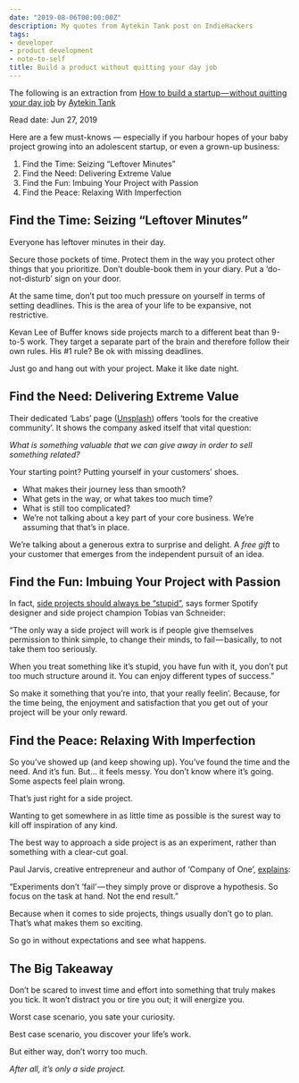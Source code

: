 ```yaml
---
date: "2019-08-06T00:00:00Z"
description: My quotes from Aytekin Tank post on IndieHackers
tags:
- developer
- product development
- note-to-self
title: Build a product without quitting your day job
---
```


The following is an extraction from [How to build a startup — without quitting your day job](https://www.indiehackers.com/article/how-to-build-a-startup-without-quitting-your-day-job-f7697df2d7) by [Aytekin Tank](https://www.indiehackers.com/aytekin)

Read date: Jun 27, 2019

Here are a few must-knows — especially if you harbour hopes of your baby project growing into an adolescent startup, or even a grown-up business:

1. Find the Time: Seizing “Leftover Minutes”
2. Find the Need: Delivering Extreme Value
3. Find the Fun: Imbuing Your Project with Passion
4. Find the Peace: Relaxing With Imperfection

## Find the Time: Seizing “Leftover Minutes”

Everyone has leftover minutes in their day.

Secure those pockets of time. Protect them in the way you protect other things that you prioritize. Don’t double-book them in your diary. Put a ‘do-not-disturb’ sign on your door.

At the same time, don’t put too much pressure on yourself in terms of setting deadlines. This is the area of your life to be expansive, not restrictive.

Kevan Lee of Buffer knows side projects march to a different beat than 9-to-5 work. They target a separate part of the brain and therefore follow their own rules. His #1 rule? Be ok with missing deadlines.

Just go and hang out with your project. Make it like date night.

## Find the Need: Delivering Extreme Value

Their dedicated ‘Labs’ page ([Unsplash](https://unsplash.com/)) offers ‘tools for the creative community’. It shows the company asked itself that vital question:

*What is something valuable that we can give away in order to sell something related?*

Your starting point? Putting yourself in your customers’ shoes.

* What makes their journey less than smooth?
* What gets in the way, or what takes too much time?
* What is still too complicated?
* We’re not talking about a key part of your core business. We’re assuming that that’s in place.

We’re talking about a generous extra to surprise and delight. A *free gift* to your customer that emerges from the independent pursuit of an idea.

## Find the Fun: Imbuing Your Project with Passion

In fact, [side projects should always be “stupid”](https://www.fastcompany.com/3032394/spotifys-design-lead-on-why-side-projects-should-be-stupid), says former Spotify designer and side project champion Tobias van Schneider:

“The only way a side project will work is if people give themselves permission to think simple, to change their minds, to fail — basically, to not take them too seriously.

When you treat something like it’s stupid, you have fun with it, you don’t put too much structure around it. You can enjoy different types of success.”

So make it something that you’re into, that your really feelin’. Because, for the time being, the enjoyment and satisfaction that you get out of your project will be your only reward.

## Find the Peace: Relaxing With Imperfection

So you’ve showed up (and keep showing up). You’ve found the time and the need. And it’s fun. But... it feels messy. You don’t know where it’s going. Some aspects feel plain wrong.

That’s just right for a side project.

Wanting to get somewhere in as little time as possible is the surest way to kill off inspiration of any kind.

The best way to approach a side project is as an experiment, rather than something with a clear-cut goal.

Paul Jarvis, creative entrepreneur and author of ‘Company of One’, [explains](http://99u.com/articles/17297/make-your-side-projects-wildly-succesful-treat-them-as-experiments):

“Experiments don’t ‘fail’ — they simply prove or disprove a hypothesis. So focus on the task at hand. Not the end result.”

Because when it comes to side projects, things usually don’t go to plan. That’s what makes them so exciting.

So go in without expectations and see what happens.

## The Big Takeaway

Don’t be scared to invest time and effort into something that truly makes you tick. It won’t distract you or tire you out; it will energize you.

Worst case scenario, you sate your curiosity.

Best case scenario, you discover your life’s work.

But either way, don’t worry too much.

*After all, it’s only a side project.*
